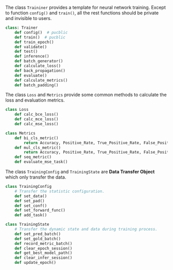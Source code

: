 The class ```Traininer``` provides a template for neural network training.
Except to function ```config()``` and ```train()```, all the rest functions should be private and invisible to users.

```python 
class: Trainer   
    def config()  # pucblic
    def train()  # pucblic
    def train_epoch()
    def validate()
    def test()
    def inference()
    def batch_generator()  
    def calculate_loss()  
    def back_propagation()
    def evaluate()  
    def calculate_metrics()  
    def batch_padding()
```

The class ```Loss``` and ```Metrics``` provide some common methods to calculate the loss and evaluation metrics. 

```python
class Loss
    def calc_bce_loss()
    def calc_mce_loss()
    def calc_mse_loss()
```

```python
class Metrics  
    def bi_cls_metric()
        return Accuracy, Positive_Rate, True_Positive_Rate, False_Positive_Rate, Recall, Positive_Precision, Negative_Precision, F1_score 
    def mul_cls_metric()
        return Accuracy, Positive_Rate, True_Positive_Rate, False_Positive_Rate, Recall, Positive_Precision, Negative_Precision, F1_score
    def seq_metric()
    def evaluate_mse_task()
```


The class ```TrainingConfig``` and ```TrainingState``` are **Data Transfer Object** which only transfer the data.

```python
class TrainingConfig
    # Transfer the statistic configuration.
    def set_data()
    def set_pad()
    def set_conf()
    def set_forward_func()
    def add_task()
```

```python
class TrainingState
    # Transfer the dynamic state and data during training process.
    def set_pred_batch()
    def set_gold_batch()
    def record_metric_batch()
    def clear_epoch_session()
    def get_best_model_path()
    def clear_infer_session()
    def update_epoch()
```
 
